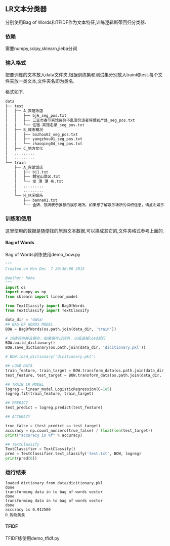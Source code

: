 ## LR文本分类器

分别使用Bag of Words和TFIDF作为文本特征,训练逻辑斯蒂回归分类器.
### 依赖
需要numpy,scipy,sklearn,jieba分词
### 输入格式
把要训练的文本放入data文件夹,根据训练集和测试集分别放入train和test.每个文件夹放一类文本,文件夹名即为类名.

格式如下.
```python
data
├── test
│   ├── A_宾馆饭店
│   │   ├── bj6_seg_pos.txt
│   │   ├── 三亚市春节宾馆房价不乱涨价违者将受到严处_seg_pos.txt
│   │   └── 住宿-宾馆名录_seg_pos.txt
│   ├── B_城市概况
│   │   ├── bozhou02_seg_pos.txt
│   │   ├── yangzhou01_seg_pos.txt
│   │   └── zhaoqing04_seg_pos.txt
│   ├── C_地方文化
│   .........
│   .........
└── train
    ├── A_宾馆饭店
    │   ├── bj1.txt
    │   ├── 魏宝山景区.txt
    │   └── 龙 潭 瀑 布.txt
    │   .........
    │   .........
    └── H_休闲娱乐
        ├── banna01.txt
        └── 金牌、银牌表示推荐的娱乐场所。如果想了解娱乐场所的详细信息，请点击娱乐场所名称。.txt

```
### 训练和使用
这里使用的数据是随便找的旅游文本数据,可以换成其它的,文件夹格式参考上面的.
#### Bag of Words
Bag of Words训练使用demo_bow.py
```python
"""
Created on Mon Dec  7 20:36:00 2015

@author: hehe
"""
import os
import numpy as np
from sklearn import linear_model

from TextClassify import BagOfWords
from TextClassify import TextClassify

data_dir = 'data'
## BAG OF WORDS MODEL
BOW = BagOfWords(os.path.join(data_dir, 'train'))

# 创建词典并且保存，如果保存过词典，以后直接load就行
BOW.build_dictionary()
BOW.save_dictionary(os.path.join(data_dir, 'dicitionary.pkl'))

# BOW.load_dictionary('dicitionary.pkl')

## LOAD DATA
train_feature, train_target = BOW.transform_data(os.path.join(data_dir, 'train'))
test_feature, test_target = BOW.transform_data(os.path.join(data_dir, 'test'))

## TRAIN LR MODEL
logreg = linear_model.LogisticRegression(C=1e5)
logreg.fit(train_feature, train_target)

## PREDICT
test_predict = logreg.predict(test_feature)

## ACCURACY

true_false = (test_predict == test_target)
accuracy = np.count_nonzero(true_false) / float(len(test_target))
print("accuracy is %f" % accuracy)

## TextClassify
TextClassifier = TextClassify()
pred = TextClassifier.text_classify('test.txt', BOW, logreg)
print(pred[0])
```
### 运行结果
```
loaded dictionary from data/dicitionary.pkl
done
transforming data in to bag of words vector
done
transforming data in to bag of words vector
done
accuracy is 0.912500
D_购物美食
```
#### TFIDF
TFIDF练使用demo_tfidf.py